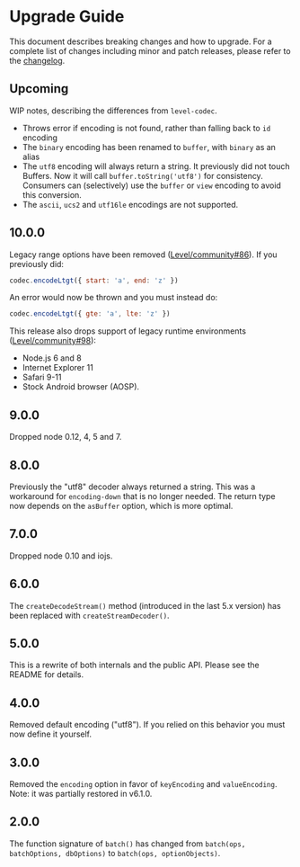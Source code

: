 # Upgrade Guide

This document describes breaking changes and how to upgrade. For a complete list of changes including minor and patch releases, please refer to the [changelog](CHANGELOG.md).

## Upcoming

WIP notes, describing the differences from `level-codec`.

- Throws error if encoding is not found, rather than falling back to `id` encoding
- The `binary` encoding has been renamed to `buffer`, with `binary` as an alias
- The `utf8` encoding will always return a string. It previously did not touch Buffers. Now it will call `buffer.toString('utf8')` for consistency. Consumers can (selectively) use the `buffer` or `view` encoding to avoid this conversion.
- The `ascii`, `ucs2` and `utf16le` encodings are not supported.

## 10.0.0

Legacy range options have been removed ([Level/community#86](https://github.com/Level/community/issues/86)). If you previously did:

```js
codec.encodeLtgt({ start: 'a', end: 'z' })
```

An error would now be thrown and you must instead do:

```js
codec.encodeLtgt({ gte: 'a', lte: 'z' })
```

This release also drops support of legacy runtime environments ([Level/community#98](https://github.com/Level/community/issues/98)):

- Node.js 6 and 8
- Internet Explorer 11
- Safari 9-11
- Stock Android browser (AOSP).

## 9.0.0

Dropped node 0.12, 4, 5 and 7.

## 8.0.0

Previously the "utf8" decoder always returned a string. This was a workaround for `encoding-down` that is no longer needed. The return type now depends on the `asBuffer` option, which is more optimal.

## 7.0.0

Dropped node 0.10 and iojs.

## 6.0.0

The `createDecodeStream()` method (introduced in the last 5.x version) has been replaced with `createStreamDecoder()`.

## 5.0.0

This is a rewrite of both internals and the public API. Please see the README for details.

## 4.0.0

Removed default encoding ("utf8"). If you relied on this behavior you must now define it yourself.

## 3.0.0

Removed the `encoding` option in favor of `keyEncoding` and `valueEncoding`. Note: it was partially restored in v6.1.0.

## 2.0.0

The function signature of `batch()` has changed from `batch(ops, batchOptions, dbOptions)` to `batch(ops, optionObjects)`.
